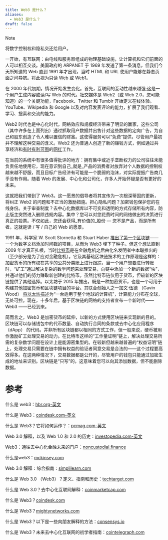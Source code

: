 ```yaml
---
title: Web3 是什么？
aliases:
  - Web3 是什么？
draft: false
---
```

>[!NOTE]
>将数字控制权和隐私交还给用户。


一开始，有互联网：由电线和服务器组成的物理基础设施，让计算机和它们前面的人可以相互交谈。美国政府的 ARPANET 于 1969 年发送了第一条消息，但我们今天所知道的 Web 直到 1991 年才出现，当时 HTML 和 URL 使用户能够在静态页面之间导航。将此视为只读 Web 或 Web1。

在 2000 年代初期，情况开始发生变化。首先，互联网的互动性越来越强;这是一个用户生成内容或读/写 Web 的时代。社交媒体是 Web2（或 Web 2.0，您可能知道）的一个关键功能，Facebook、Twitter 和 Tumblr 开始定义在线体验。YouTube、Wikipedia 和 Google 以及对内容发表评论的能力，扩展了我们观看、学习、搜索和交流的能力。

Web2 时代也是中心化时代。网络效应和规模经济带来了明显的赢家，这些公司（其中许多在上面列出）通过抓取用户数据并出售针对这些数据的定向广告，为自己和股东创造了令人难以置信的财富。这使得服务可以“免费”提供，尽管用户最初并不理解这种交易的含义。Web2 还为普通人创造了新的赚钱方式，例如通过共享经济和[有时有利可图](https://www.businessinsider.com/how-much-money-instagram-influencers-earn-examples-2021-6)的[网红](https://www.cnbc.com/2021/04/30/how-much-money-you-can-make-off-social-media-following-calculator.html)工作。

在当前的系统中有很多值得批评的地方：拥有集中或近乎垄断权力的公司往往未能负责任地使用它，现在意识到自己_就是_产品的消费者对放弃对个人数据的控制权越来越不舒服，而且目标广告经济有可能是一个脆弱的泡沫，对实际提振广告商几乎没有作用。随着 Web 的发展、中心化和公司化，许多人开始怀疑是否有更好的未来。

这就把我们带到了 Web3。这一愿景的倡导者将其宣传为一次根深蒂固的更新，将纠正 Web2 的问题和不正当的激励措施。担心隐私问题？加密钱包保护您的在线身份。关于审查制度？去中心化数据库以不可变和透明的方式存储所有内容，防止版主突然进入删除违规内容。集中？您可以对您花费时间的网络做出的决策进行真正的投票。不仅如此，您还会获得_有价值的_股份 — 您不是产品，而是所有者。这就是读 / 写 / 自己的 Web 的愿景。

1991 年，科学家 W. Scott Stornetta 和 Stuart Haber [推出了](https://www.anf.es/pdf/Haber_Stornetta.pdf)[第一个区块链](https://www.vice.com/en/article/j5nzx4/what-was-the-first-blockchain)——一个为数字文档添加时间戳的项目，从而为 Web3 埋下了种子。但这个想法直到 2009 年才真正扎根，当时[比特币](https://www.ussc.gov/sites/default/files/pdf/training/annual-national-training-seminar/2018/Emerging_Tech_Bitcoin_Crypto.pdf)是在金融危机之后由化名发明者中本聪推出的（至少部分是为了应对金融危机）。它及其基础区块链技术的工作原理是这样的：加密货币的所有权在共享的公共分类账上进行跟踪，当一个用户想要进行转账时，“矿工”通过解决复杂的数学问题来处理交易，向链中添加一个新的数据“块”，并通过他们的努力赚取新创建的比特币。虽然比特币链仅用于货币，但较新的区块链提供了其他选择。以太坊于 2015 年推出，既是一种加密货币，也是一个可用于构建其他加密货币和区块链项目的平台。其联合创始人之一加文·伍德 （Gavin Wood） [将以太坊描述](https://www.newstatesman.com/science-tech/2016/04/ethereum-competitor-bitcoin-which-could-transform-entire-industries)为“一台适用于整个地球的计算机”，计算能力分布在全球，无处可控。现在，十多年后，基于区块链的网络的支持者宣布一个新时代——Web3 ——已经到来。

简而言之，Web3 是加密货币的延伸，以新的方式使用区块链来实现新的目的。区块链可以存储钱包中的代币数量、自动执行合同的条款或去中心化应用程序 （dApp） 的代码。并非所有区块链都以相同的方式工作，但一般来说，硬币被用作激励矿工处理交易的动力。在比特币这样的“工作量证明”链上，解决处理交易所需的复杂数学问题在设计上是能源密集型的。在较新但越来越普遍的“权益证明”链上，处理交易只需要在链中拥有权益的验证者同意交易是合法的——这个过程要高效得多。在这两种情况下，交易数据都是公开的，尽管用户的钱包只能通过加密生成的地址来识别。区块链是“只写”的，这意味着您可以向其添加数据，但不能删除数据。



# 参考

什么是 web3：[hbr.org-英文](https://hbr.org/2022/05/what-is-web3)

什么是 Web3：[coindesk.com-英文](https://www.coindesk.com/learn/what-is-web-3-and-why-is-everyone-talking-about-it/)

什么是 Web3？它将如何运作？：[pcmag.com-英文](https://www.pcmag.com/how-to/what-is-web3-and-how-will-it-work)

Web 3.0 解释，以及 Web 1.0 和 2.0 的历史：[investopedia.com-英文](https://www.investopedia.com/web-20-web-30-5208698)

Web3：通往去中心化金融未来的门户：[noncustodial.finance](https://www.noncustodial.finance/news/web3-your-gateway-to-a-decentralized-financial-future?gad_source=1&gclid=CjwKCAiAxea5BhBeEiwAh4t5K7ctdvXN-M44XGJ2vfzrQcKgAHL9Zk7XxgyJAh9nCQbJREq7dbY9ShoCd6MQAvD_BwE)

什么是web3：[mckinsey.com](https://www.mckinsey.com/featured-insights/mckinsey-explainers/what-is-web3)

Web 3.0 解释：综合指南：[simplilearn.com](https://www.simplilearn.com/tutorials/blockchain-tutorial/what-is-web-3-0)

什么是 Web 3.0 （Web3）？定义、指南和历史：[techtarget.com](https://www.techtarget.com/whatis/definition/Web-30)

什么是 Web 3.0？去中心化互联网解释：[coinmarketcap.com](https://coinmarketcap.com/academy/article/what-is-web-3-0)

什么是 Web3？[coindesk.com](https://www.coindesk.com/learn/what-is-web-3-and-why-is-everyone-talking-about-it/)

什么是 Web3？[mightynetworks.com](https://www.mightynetworks.com/encyclopedia/web3)

什么是 Web3？以下是一些向朋友解释的方法：[consensys.io](https://consensys.io/blog/what-is-web3-here-are-some-ways-to-explain-it-to-a-friend)

什么是 Web3？未来去中心化互联网的初学者指南：[cointelegraph.com](https://cointelegraph.com/learn/articles/what-is-web-3-0-a-beginners-guide-to-the-decentralized-internet-of-the-future)
